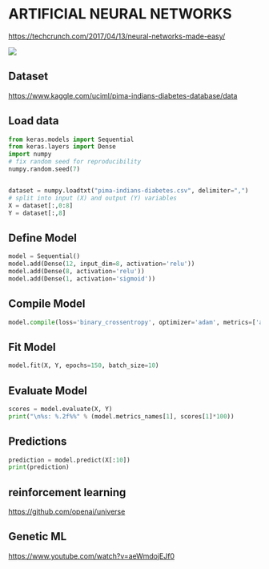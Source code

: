 # ARTIFICIAL NEURAL NETWORKS
https://techcrunch.com/2017/04/13/neural-networks-made-easy/

<img src="https://d17h27t6h515a5.cloudfront.net/topher/2017/March/58db494a_karpathy-network/karpathy-network.png">

## Dataset
https://www.kaggle.com/uciml/pima-indians-diabetes-database/data

## Load data
```python
from keras.models import Sequential
from keras.layers import Dense
import numpy
# fix random seed for reproducibility
numpy.random.seed(7)


dataset = numpy.loadtxt("pima-indians-diabetes.csv", delimiter=",")
# split into input (X) and output (Y) variables
X = dataset[:,0:8]
Y = dataset[:,8]
```

## Define Model
```python
model = Sequential()
model.add(Dense(12, input_dim=8, activation='relu'))
model.add(Dense(8, activation='relu'))
model.add(Dense(1, activation='sigmoid'))
```

## Compile Model
```python
model.compile(loss='binary_crossentropy', optimizer='adam', metrics=['accuracy'])
```

## Fit Model
```python
model.fit(X, Y, epochs=150, batch_size=10)
```

## Evaluate Model
```python
scores = model.evaluate(X, Y)
print("\n%s: %.2f%%" % (model.metrics_names[1], scores[1]*100))
```

## Predictions
```python
prediction = model.predict(X[:10])
print(prediction)
```

## reinforcement learning
https://github.com/openai/universe

## Genetic ML
https://www.youtube.com/watch?v=aeWmdojEJf0
